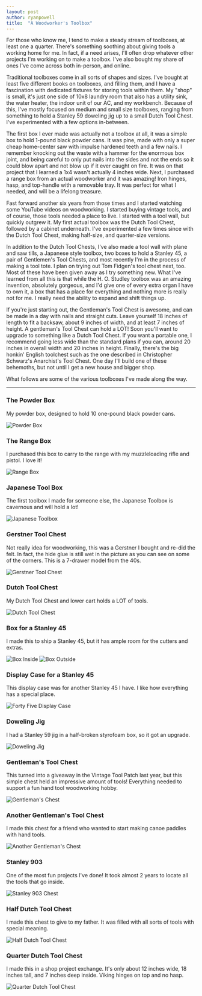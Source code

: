 ```yaml
---
layout: post
author: ryanpowell
title:  "A Woodworker's Toolbox"
---
```


For those who know me, I tend to make a steady stream of toolboxes, at least one a quarter.  There's something soothing about giving tools a working home for me.  In fact, if a need arises, I'll often drop whatever other projects I'm working on to make a toolbox.  I've also bought my share of ones I've come across both in-person, and online.

Traditional toolboxes come in all sorts of shapes and sizes.  I've bought at least five different books on toolboxes, and filling them, and I have a fascination with dedicated fixtures for storing tools within them.  My "shop" is small, it's just one side of 10x8 laundry room that also has a utility sink, the water heater, the indoor unit of our AC, and my workbench.  Because of this, I've mostly focused on medium and small size toolboxes, ranging from something to hold a Stanley 59 doweling jig up to a small Dutch Tool Chest.  I've experimented with a few options in-between.

The first box I ever made was actually not a toolbox at all, it was a simple box to hold 1-pound black powder cans.  It was pine, made with only a super cheap home-center saw with impulse hardened teeth and a few nails.  I remember knocking out the waste with a hammer for the enormous box joint, and being careful to only put nails into the sides and not the ends so it could blow apart and not blow up if it ever caught on fire.  It was on that project that I learned a 1x4 wasn't actually 4 inches wide.  Next, I purchased a range box from an actual woodworker and it was amazing!  Iron hinges, hasp, and top-handle with a removable tray.  It was perfect for what I needed, and will be a lifelong treasure.

Fast forward another six years from those times and I started watching some YouTube videos on woodworking.  I started buying vintage tools, and of course, those tools needed a place to live.  I started with a tool wall, but quickly outgrew it.  My first actual toolbox was the Dutch Tool Chest, followed by a cabinet underneath.  I've experimented a few times since with the Dutch Tool Chest, making half-size, and quarter-size versions.

In addition to the Dutch Tool Chests, I've also made a tool wall with plane and saw tills, a Japanese style toolbox, two boxes to hold a Stanley 45, a pair of Gentlemen's Tool Chests, and most recently I'm in the process of making a tool tote.  I plan on trying out Tom Fidgen's tool chest next, too.  Most of these have been given away as I try something new.  What I've learned from all this is that while the H. O. Studley toolbox was an amazing invention, absolutely gorgeous, and I'd give one of every extra organ I have to own it, a box that has a place for everything and nothing more is really not for me.  I really need the ability to expand and shift things up.

If you're just starting out, the Gentleman's Tool Chest is awesome, and can be made in a day with nails and straight cuts.  Leave yourself 18 inches of length to fit a backsaw, about 9 inches of width, and at least 7 inches of height.  A gentleman's Tool Chest can hold a LOT!  Soon you'll want to upgrade to something like a Dutch Tool Chest.  If you want a portable one, I recommend going less wide than the standard plans if you can, around 20 inches in overall width and 20 inches in height.  Finally, there's the big honkin' English toolchest such as the one described in Christopher Schwarz's Anarchist's Tool Chest.  One day I'll build one of these behemoths, but not until I get a new house and bigger shop.

What follows are some of the various toolboxes I've made along the way.

---

### The Powder Box

My powder box, designed to hold 10 one-pound black powder cans.

![Powder Box](/assets/images/woodworkers-toolbox/powder-box.jpeg)

### The Range Box

I purchased this box to carry to the range with my muzzleloading rifle and pistol.  I love it!

![Range Box](/assets/images/woodworkers-toolbox/range-box.jpeg)

### Japanese Tool Box

The first toolbox I made for someone else, the Japanese Toolbox is cavernous and will hold a lot!

![Japanese Toolbox](/assets/images/woodworkers-toolbox/japanese-toolbox.jpeg)

### Gerstner Tool Chest

Not really idea for woodworking, this was a Gerstner I bought and re-did the felt.  In fact, the hide glue is still wet in the picture as you can see on some of the corners.  This is a 7-drawer model from the 40s.

![Gerstner Tool Chest](/assets/images/woodworkers-toolbox/gerstner.jpeg)

### Dutch Tool Chest

My Dutch Tool Chest and lower cart holds a LOT of tools.

![Dutch Tool Chest](/assets/images/woodworkers-toolbox/dutch-tool-chest.jpeg)

### Box for a Stanley 45

I made this to ship a Stanley 45, but it has ample room for the cutters and extras.

![Box Inside](/assets/images/woodworkers-toolbox/forty-five-box-1.jpeg)
![Box Outside](/assets/images/woodworkers-toolbox/forty-five-box-2.jpeg)

### Display Case for a Stanley 45

This display case was for another Stanley 45 I have.  I like how everything has a special place.

![Forty Five Display Case](/assets/images/woodworkers-toolbox/forty-five-case.jpeg)

### Doweling Jig

I had a Stanley 59 jig in a half-broken styrofoam box, so it got an upgrade.

![Doweling Jig](/assets/images/woodworkers-toolbox/doweling-jig.jpeg)

### Gentleman's Tool Chest

This turned into a giveaway in the Vintage Tool Patch last year, but this simple chest held an impressive amount of tools!  Everything needed to support a fun hand tool woodworking hobby.

![Gentleman's Chest](/assets/images/woodworkers-toolbox/gentlemans-chest-1.jpeg)

### Another Gentleman's Tool Chest

I made this chest for a friend who wanted to start making canoe paddles with hand tools.

![Another Gentleman's Chest](/assets/images/woodworkers-toolbox/gentlemans-chest-2.jpeg)

### Stanley 903

One of the most fun projects I've done!  It took almost 2 years to locate all the tools that go inside.

![Stanley 903 Chest](/assets/images/woodworkers-toolbox/stanley-903.jpeg)

### Half Dutch Tool Chest

I made this chest to give to my father.  It was filled with all sorts of tools with special meaning.

![Half Dutch Tool Chest](/assets/images/woodworkers-toolbox/half-dutch-tool-chest.jpeg)

### Quarter Dutch Tool Chest

I made this in a shop project exchange.  It's only about 12 inches wide, 18 inches tall, and 7 inches deep inside.  Viking hinges on top and no hasp.

![Quarter Dutch Tool Chest](/assets/images/woodworkers-toolbox/quarter-dutch-tool-chest.jpeg)
